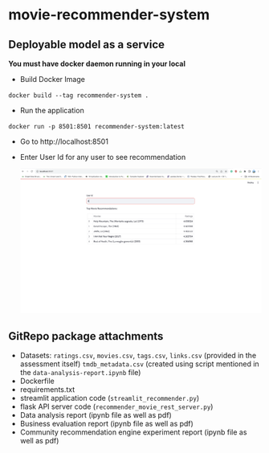 # movie-recommender-system

## Deployable model as a service

**You must have docker daemon running in your local**

* Build Docker Image

`docker build --tag recommender-system .`

* Run the application

`docker run -p 8501:8501 recommender-system:latest`

* Go to http://localhost:8501

* Enter User Id for any user to see recommendation

    ![streamlit app](streamlitapp-ui.jpeg)

## GitRepo package attachments

* Datasets: `ratings.csv`, `movies.csv`, `tags.csv`, `links.csv` (provided in the assessment itself) `tmdb_metadata.csv` (created using script mentioned in the `data-analysis-report.ipynb` file)
* Dockerfile
* requirements.txt
* streamlit application code (`streamlit_recommender.py`)
* flask API server code (`recommender_movie_rest_server.py`)
* Data analysis report (ipynb file as well as pdf)
* Business evaluation report (ipynb file as well as pdf)
* Community recommendation engine experiment report (ipynb file as well as pdf)
